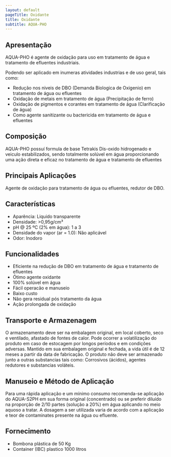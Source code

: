```yaml
---
layout: default
pageTitle: Oxidante
title: Oxidante
subtitle: AQUA-PHO
---
```


## Apresentação
AQUA-PHO é agente de oxidação para uso em tratamento de água e tratamento de efluentes industriais.

Podendo ser aplicado em inumeras atividades industrias e de uso geral, tais como: 

- Redução nos niveis de DBO (Demanda Biologica de Oxigenio) em tratamento de água ou efluentes
- Oxidação de metais em tratamento de água (Precipitação de ferro)
- Oxidação de pigmentos e corantes em tratamento de água (Clarificação de água)
- Como agente sanitizante ou bactericida em tratamento de água e efluentes

## Composição
AQUA-PHO possuí formula de base Tetrakis Dis-oxido hidrogenado e veiculo estabilizados, sendo totalmente solúvel em água proporcionando uma ação direta e eficaz no tratamento de água e tratamento de efluentes

## Principais Aplicações
Agente de oxidação para tratamento de água ou efluentes, redutor de DBO.

## Características

- Aparência: Liquido transparente 
-	Densidade: >0,95g/cm³
-	pH @ 25 ºC (2% em água): 1 a 3 
-	Densidade do vapor (ar = 1.0): Não aplicável 
-	Odor: Inodoro 


## Funcionalidades

- Eficiente na redução de DBO em tratamento de água e tratamento de efluentes
- Ótimo agente oxidante
- 100% solúvel em água
- Fácil operacão e manuseio
- Baixo custo
- Não gera residual pós tratamento da água
- Ação prolongada de oxidação


## Transporte e Armazenagem
O armazenamento deve ser na embalagem original, em local coberto, seco e ventilado, afastado    de fontes de calor. 
Pode ocorrer a volatilização do produto em caso de estocagem por longos períodos e em condições adversas.
Mantido em sua embalagem original e fechada, a vida útil é de 12 meses a partir da data de  fabricação. O produto não deve ser armazenado junto a outras substancias tais como: Corrosivos (ácidos), agentes redutores e substancias voláteis.

## Manuseio e Método de Aplicação
Para uma rápida aplicação e um mínimo consumo recomenda-se aplicação do AQUA-S2PH em sua forma original (concentrado) ou se preferir diluído na proporção de 2/10 partes (solução a 20%) em água aplicando no meio aquoso a tratar.
A dosagem a ser utilizada varia de acordo com a aplicação e teor de contaminates presente na água ou efluente.

## Fornecimento

- Bombona plástica de 50 Kg
- Container (IBC) plastico 1000 litros 
